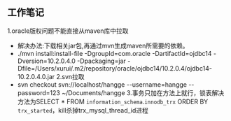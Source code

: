 ## 工作笔记
1.oracle版权问题不能直接从maven库中拉取
  * 解决办法:下载相关jar包,再通过mvn生成maven所需要的依赖。
  * ./mvn install:install-file -DgroupId=com.oracle -DartifactId=ojdbc14 -Dversion=10.2.0.4.0 -Dpackaging=jar -Dfile=/Users/xurui/.m2/repository/oracle/ojdbc14/10.2.0.4/ojdbc14-10.2.0.4.0.jar
2.svn拉取
  * svn checkout svn://localhost/hangge --username=hangge --password=123 ~/Documents/hangge
3.事务只加在方法上就行，锁表解决方法为SELECT * FROM `information_schema`.`innodb_trx` ORDER BY `trx_started`，kill杀掉trx_mysql_thread_id进程
